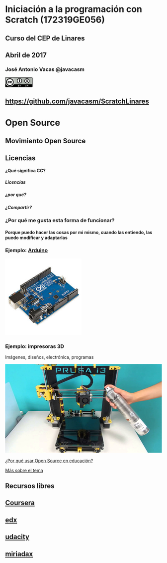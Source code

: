 # Iniciación a la programación con Scratch (172319GE056)

## Curso del CEP de Linares

## Abril de 2017

### José Antonio Vacas @javacasm

[![CCbySA](imagenes/CCbySQ_88x31.png)](./imagenes/Licencia_CC.png)

## https://github.com/javacasm/ScratchLinares

# Open Source


## Movimiento Open Source

## Licencias



#### ¿Qué significa CC?
#####  Licencias
#####  ¿por qué?
#####  ¿Compartir?

### ¿Por qué me gusta esta forma de funcionar?

#### Porque puedo hacer las cosas por mi mismo, cuando las entiendo, las puedo modificar y adaptarlas

### Ejemplo: [Arduino](http://www.arduino.cc)
![arduino](./imagenes/Arduino_Uno_-_R3.jpg)


### Ejemplo: impresoras 3D
Imágenes, diseños, electrónica, programas

![prusa](./imagenes/prusa.jpg)

[¿Por qué usar Open Source en educación?](http://www.slideshare.net/josepujolperez/programacion-y-robtica-secundaria-open-source?next_slideshow=1)

[Más sobre el tema](https://github.com/javacasm/ILoveOpen/blob/master/contenidos.md)

## Recursos libres


## [Coursera](https://es.coursera.org/)

## [edx](https://www.edx.org/)

## [udacity](https://www.udacity.com/me#!/)

## [miriadax](https://miriadax.net/home)
